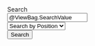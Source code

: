  <form method="get" action="@Url.Action("PositionMaster")" style="display:flex;">
     <div class="form-group row">
         <div class="col-sm-2">
             <label class="control-label">Search </label>
         </div>
         <div class="col-md-4 val">
             <input type="text" name="searchValue" class="form-control" value="@ViewBag.SearchValue" placeholder="Enter search value..." autocomplete="off" />
         </div>
         <div class="col-sm-5 d-flex justify-content-end srch2">
             <select class="form-control custom-select" name="searchType">
                 @if (ViewBag.SearchType == "Pno")
                 {
                     <option value="Pno" selected>Search by P.No.</option>
                 }
                 else
                 {
                     <option value="Pno">Search by P.No.</option>
                 }
                 @if (ViewBag.SearchType == "Position")
                 {
                     <option value="Position" selected>Search by Position</option>
                 }
                 else
                 {
                     <option value="Position">Search by Position</option>
                 }
             </select>
         </div>
         <div class="col-sm-1 srchbtn">
             <button type="submit" class="btn btn-primary">Search</button>
         </div>
     </div>


 </form>
